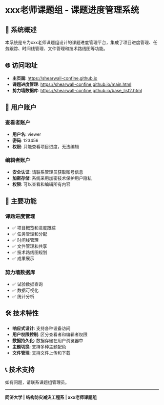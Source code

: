 # xxx老师课题组 - 课题进度管理系统

## 🎯 系统概述

本系统是专为xxx老师课题组设计的课题进度管理平台，集成了项目进度管理、任务跟踪、时间线管理、文件管理和技术路线图等功能。

## 🌐 访问地址

- **主页面**: https://shearwall-confine.github.io
- **课题进度管理**: https://shearwall-confine.github.io/main.html
- **剪力墙数据库**: https://shearwall-confine.github.io/base_list2.html

## 🔐 用户账户

### 查看者账户
- **用户名**: viewer
- **密码**: 123456
- **权限**: 只能查看项目进度，无法编辑

### 编辑者账户
- **安全认证**: 请联系管理员获取账号信息
- **加密存储**: 系统采用加密技术保护用户隐私
- **权限**: 可以查看和编辑所有内容

## 📱 主要功能

### 课题进度管理
- ✅ 项目概览和进度跟踪
- ✅ 任务管理和分配
- ✅ 时间线管理
- ✅ 文件管理和共享
- ✅ 技术路线图规划
- ✅ 成果展示

### 剪力墙数据库
- ✅ 试验数据查询
- ✅ 数据可视化
- ✅ 统计分析

## 🛠️ 技术特性

- **响应式设计**: 支持各种设备访问
- **用户权限控制**: 区分查看者和编辑者权限
- **数据持久化**: 数据存储在用户浏览器中
- **主题切换**: 支持多种主题配色
- **文件管理**: 支持文件上传和下载

## 📞 技术支持

如有问题，请联系课题组管理员。

---

**同济大学 | 结构防灾减灾工程系 | xxx老师课题组**
